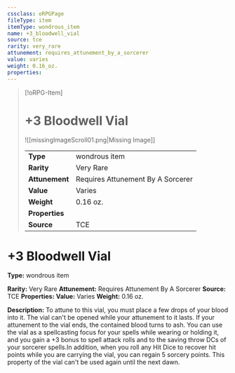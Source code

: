 ```yaml
---
cssclass: oRPGPage
fileType: item
itemType: wondrous_item
name: +3_bloodwell_vial
source: tce
rarity: very_rare
attunement: requires_attunement_by_a_sorcerer
value: varies
weight: 0.16_oz.
properties:
---
```

> [!oRPG-Item]
> # +3 Bloodwell Vial
> ![[missingImageScroll01.png|Missing Image]]
>
> |  |   |
> |:--|---|
> |**Type** | wondrous item |
> |**Rarity** | Very Rare |
> | **Attunement** | Requires Attunement By A Sorcerer |
> | **Value** | Varies |
>  | **Weight**| 0.16 oz. |
>  |**Properties** |  |
> | **Source** | TCE |

#  +3 Bloodwell Vial
**Type:** wondrous item

**Rarity:** Very Rare
**Attunement:** Requires Attunement By A Sorcerer
**Source:** TCE
**Properties:**
**Value:** Varies
**Weight:** 0.16 oz.

**Description:** To attune to this vial, you must place a few drops of your blood into it. The vial can&#39;t be opened while your attunement to it lasts. If your attunement to the vial ends, the contained blood turns to ash. You can use the vial as a spellcasting focus for your spells while wearing or holding it, and you gain a +3 bonus to spell attack rolls and to the saving throw DCs of your sorcerer spells.In addition, when you roll any Hit Dice to recover hit points while you are carrying the vial, you can regain 5 sorcery points. This property of the vial can&#39;t be used again until the next dawn.


